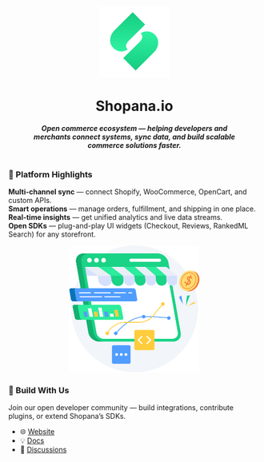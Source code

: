 <div align="center">
  <img src="assets/logo-green-shop.png" alt="Shopana.io logo" width="140" />
</div>

<h1 align="center">Shopana.io</h1>

<p align="center" style="width: 80%;margin: 0 auto;">
  <em><strong>Open commerce ecosystem — helping developers and merchants connect systems, sync data, and build scalable commerce solutions faster.</strong></em>
</p>

<br />

### 🚀 Platform Highlights

<p>
  <strong>Multi-channel sync</strong> — connect Shopify, WooCommerce, OpenCart, and custom APIs.<br>
  <strong>Smart operations</strong> — manage orders, fulfillment, and shipping in one place.<br>
  <strong>Real-time insights</strong> — get unified analytics and live data streams.<br>
  <strong>Open SDKs</strong> — plug-and-play UI widgets (Checkout, Reviews, RankedML Search) for any storefront.
</p>

<p align="center">
  <img src="assets/shopana-illustration.png" alt="Shopana analytics illustration" width="260" />
</p>

### 🧩 Build With Us

Join our open developer community — build integrations, contribute plugins, or extend Shopana’s SDKs.

- 🌐 [Website](https://shopana.io)
- 💡 [Docs](https://docs.shopana.io)
- 💬 [Discussions](https://github.com/orgs/shopanaio/discussions)
